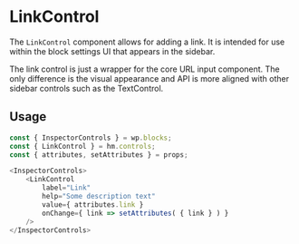 # LinkControl

The `LinkControl` component allows for adding a link. It is intended for use within the block settings UI that appears in the sidebar.

The link control is just a wrapper for the core URL input component. The only difference is the visual appearance and API is more aligned with other sidebar controls such as the TextControl.

## Usage

```js
const { InspectorControls } = wp.blocks;
const { LinkControl } = hm.controls;
const { attributes, setAttributes } = props;

<InspectorControls>
    <LinkControl
        label="Link"
        help="Some description text"
        value={ attributes.link }
        onChange={ link => setAttributes( { link } ) }
    />
</InspectorControls>
```
